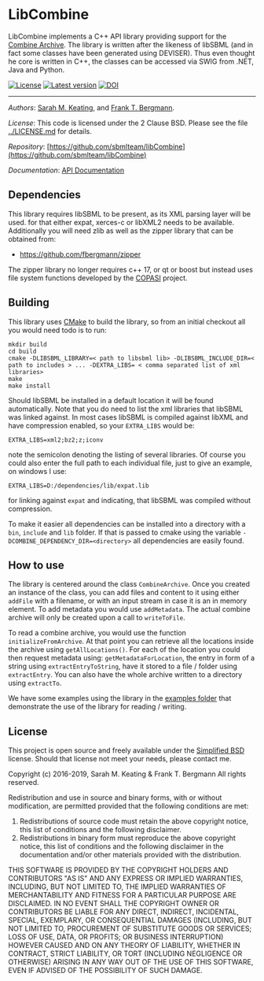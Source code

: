 # LibCombine
LibCombine implements a C++ API library providing support for the [Combine Archive](http://co.mbine.org/documents/archive). The library is written after the likeness of libSBML (and in fact some classes have been generated using DEVISER). Thus even thought he core is written in C++, the classes can be accessed via SWIG from .NET, Java and Python. 

[![License](http://img.shields.io/:license-BSD-blue.svg)](http://opensource.org/licenses/BSD-2-Clause)  [![Latest version](https://img.shields.io/badge/Latest_version-0.1.0-brightgreen.svg)](http://shields.io) [![DOI](https://zenodo.org/badge/DOI/10.5281/zenodo.154158.svg)](https://doi.org/10.5281/zenodo.154158)

----
*Authors*:      [Sarah M. Keating](http://www.ebi.ac.uk/about/people/sarah-keating), and [Frank T. Bergmann](http://www.cos.uni-heidelberg.de/index.php/f.bergmann?l=_e).

*License*:      This code is licensed under the 2 Clause BSD.  Please see the file [../LICENSE.md](https://raw.githubusercontent.com/sbmlteam/libCombine/master/LICENSE.md) for details.

*Repository*:   [https://github.com/sbmlteam/libCombine](https://github.com/sbmlteam/libCombine)

*Documentation*:   [API Documentation](https://sbmlteam.github.io/libCombine/html/class_combine_archive.html)


## Dependencies
This library requires libSBML to be present, as its XML parsing layer will be used. for that either expat, xerces-c or libXML2 needs to be available. Additionally you will need zlib as well as the zipper library that can be obtained from: 

* <https://github.com/fbergmann/zipper>

The zipper library no longer requires c++ 17, or qt or boost but instead uses file system functions developed by the [COPASI](http://copasi.org) project.

## Building 
This library uses [CMake](http://cmake.org) to build the library, so from an initial checkout all you would need todo is to run: 


    mkdir build  
    cd build
    cmake -DLIBSBML_LIBRARY=< path to libsbml lib> -DLIBSBML_INCLUDE_DIR=< path to includes > ... -DEXTRA_LIBS= < comma separated list of xml libraries> 
    make  
    make install
    
Should libSBML be installed in a default location it will be found automatically. Note that you do need to list the xml libraries that libSBML was linked against. In most cases libSBML is compiled against libXML and have compression enabled, so your `EXTRA_LIBS` would be:

	EXTRA_LIBS=xml2;bz2;z;iconv

note the semicolon denoting the listing of several libraries. Of course you could also enter the full path to each individual file, just to give an example, on windows I use: 

	EXTRA_LIBS=D:/dependencies/lib/expat.lib

for linking against `expat` and indicating, that libSBML was compiled without compression.

To make it easier all dependencies can be installed into a directory with a `bin`, `include` and `lib` folder. If that is passed to cmake using the variable `-DCOMBINE_DEPENDENCY_DIR=<directory>` all dependencies are easily found. 

## How to use
The library is centered around the class `CombineArchive`.  Once you created an instance of the class, you can add files and content to it using either `addFile` with a filename, or with an input stream in case it is an in memory element. To add metadata you would use `addMetadata`. The actual combine archive will only be created upon a call to `writeToFile`. 

To read a combine archive, you would use the function `initializeFromArchive`. At that point you can retrieve all the locations inside the archive using `getAllLocations()`. For each of the location you could then request metadata using: `getMetadataForLocation`, the entry in form of a string using `extractEntryToString`, have it stored to a file / folder using `extractEntry`. You can also have the whole archive written to a directory using `extractTo`.  

We have some examples using the library in the [examples folder](./examples) that demonstrate the use of the library for reading / writing.

## License 
This project is open source and freely available under the [Simplified BSD](http://opensource.org/licenses/BSD-2-Clause) license. Should that license not meet your needs, please contact me. 


  Copyright (c) 2016-2019, Sarah M. Keating & Frank T. Bergmann 
  All rights reserved.
  
  Redistribution and use in source and binary forms, with or without
  modification, are permitted provided that the following conditions are met: 
  
  1. Redistributions of source code must retain the above copyright notice, this
     list of conditions and the following disclaimer. 
  2. Redistributions in binary form must reproduce the above copyright notice,
     this list of conditions and the following disclaimer in the documentation
     and/or other materials provided with the distribution. 
  
  THIS SOFTWARE IS PROVIDED BY THE COPYRIGHT HOLDERS AND CONTRIBUTORS "AS IS" AND
  ANY EXPRESS OR IMPLIED WARRANTIES, INCLUDING, BUT NOT LIMITED TO, THE IMPLIED
  WARRANTIES OF MERCHANTABILITY AND FITNESS FOR A PARTICULAR PURPOSE ARE
  DISCLAIMED. IN NO EVENT SHALL THE COPYRIGHT OWNER OR CONTRIBUTORS BE LIABLE FOR
  ANY DIRECT, INDIRECT, INCIDENTAL, SPECIAL, EXEMPLARY, OR CONSEQUENTIAL DAMAGES
  (INCLUDING, BUT NOT LIMITED TO, PROCUREMENT OF SUBSTITUTE GOODS OR SERVICES;
  LOSS OF USE, DATA, OR PROFITS; OR BUSINESS INTERRUPTION) HOWEVER CAUSED AND
  ON ANY THEORY OF LIABILITY, WHETHER IN CONTRACT, STRICT LIABILITY, OR TORT
  (INCLUDING NEGLIGENCE OR OTHERWISE) ARISING IN ANY WAY OUT OF THE USE OF THIS
  SOFTWARE, EVEN IF ADVISED OF THE POSSIBILITY OF SUCH DAMAGE.
